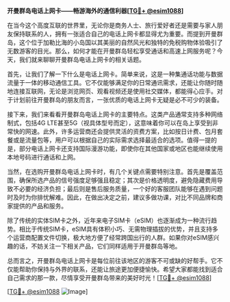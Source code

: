 **开曼群岛电话上网卡——畅游海外的通信利器[[TG💪+ @esim1088](https://t.me/s/esim1088)]**

在当今这个高度互联的世界里，无论你是商务人士、旅行爱好者还是需要与家人朋友保持联系的人，拥有一张适合自己的电话上网卡都显得尤为重要。而提到开曼群岛，这个位于加勒比海的小岛国以其美丽的自然风光和独特的免税购物体验吸引了无数游客的目光。那么，如何才能在开曼群岛轻松享受通话和高速上网服务呢？今天，我们就来聊聊开曼群岛电话上网卡的相关话题。

首先，让我们了解一下什么是电话上网卡。简单来说，这是一种集通话功能与数据流量于一体的移动通信工具。它不仅能够满足你的日常通讯需求，还能让你随时随地连接互联网，无论是浏览网页、观看视频还是使用社交媒体，都能得心应手。对于计划前往开曼群岛的朋友而言，一张优质的电话上网卡无疑是必不可少的装备。

接下来，我们来看看开曼群岛电话上网卡的主要特点。这类产品通常支持多种网络制式，包括4G LTE甚至5G（视具体型号而定），这意味着你可以在岛上享受到非常快的网速。此外，许多运营商还会提供灵活的资费方案，比如按日计费、包月套餐或是流量包等，用户可以根据自己的实际需求选择最适合的选项。值得一提的是，部分电话上网卡还支持国际漫游功能，即使你在其他国家或地区也能继续使用本地号码进行通话和上网。

当然，在选购开曼群岛电话上网卡时，有几个关键点需要特别注意。首先是覆盖范围，确保所选产品的信号强度足够强且稳定；其次是价格透明度，避免隐藏费用导致不必要的经济负担；最后则是售后服务质量，一个好的客服团队能够在遇到问题时及时为你排忧解难。因此，在做出决定之前，建议多做功课，对比不同品牌和商家提供的产品和服务。

除了传统的实体SIM卡之外，近年来电子SIM卡（eSIM）也逐渐成为一种流行趋势。相比于传统SIM卡，eSIM具有体积小巧、无需物理插拔的优势，并且支持多个运营商配置文件切换，极大地方便了经常跨国出行的人群。如果你对eSIM感兴趣的话，不妨关注一下相关产品，它们同样适用于开曼群岛等地。

总而言之，开曼群岛电话上网卡是每位前往该地区的游客不可或缺的好帮手。它不仅能帮助你保持与外界的联系，还能让旅途更加便捷愉快。希望大家都能找到适合自己需求的那一款，尽情享受开曼群岛带来的美好时光！[[TG💪+ @esim1088](https://t.me/s/esim1088)]

[[TG💪+ @esim1088](https://t.me/s/esim1088) ![Image](https://i.postimg.cc/4NQfJmqS/Snipaste-2025-05-13-00-14-12.png)]